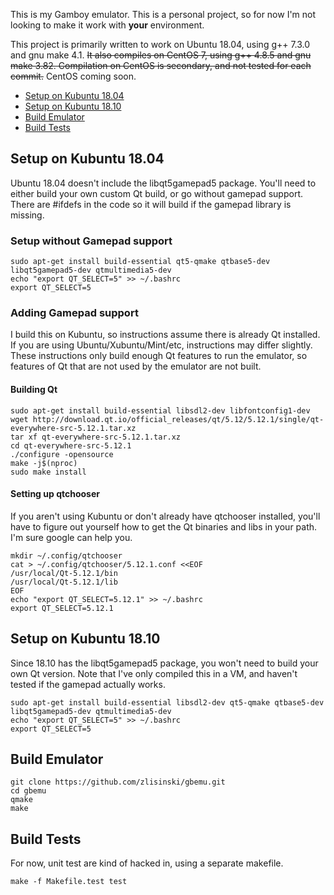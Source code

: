 This is my Gamboy emulator. This is a personal project, so for now I'm not looking to make it work with **your** environment.

This project is primarily written to work on Ubuntu 18.04, using g++ 7.3.0 and gnu make 4.1. ~~It also compiles on CentOS 7, using g++ 4.8.5 and gnu make 3.82. Compilation on CentOS is secondary, and not tested for each commit.~~ CentOS coming soon.

* [Setup on Kubuntu 18.04](#setup-on-kubuntu-1804)
* [Setup on Kubuntu 18.10](#setup-on-kubuntu-1810)
* [Build Emulator](#build-emulator)
* [Build Tests](#build-tests)


## Setup on Kubuntu 18.04

Ubuntu 18.04 doesn't include the libqt5gamepad5 package. You'll need to either build your own custom Qt build, or go without gamepad support. There are #ifdefs in the code so it will build if the gamepad library is missing.

### Setup without Gamepad support

    sudo apt-get install build-essential qt5-qmake qtbase5-dev libqt5gamepad5-dev qtmultimedia5-dev
    echo "export QT_SELECT=5" >> ~/.bashrc
    export QT_SELECT=5

### Adding Gamepad support

I build this on Kubuntu, so instructions assume there is already Qt installed. If you are using Ubuntu/Xubuntu/Mint/etc, instructions may differ slightly. These instructions only build enough Qt features to run the emulator, so features of Qt that are not used by the emulator are not built.

#### Building Qt

    sudo apt-get install build-essential libsdl2-dev libfontconfig1-dev
    wget http://download.qt.io/official_releases/qt/5.12/5.12.1/single/qt-everywhere-src-5.12.1.tar.xz
    tar xf qt-everywhere-src-5.12.1.tar.xz
    cd qt-everywhere-src-5.12.1
    ./configure -opensource
    make -j$(nproc)
    sudo make install

#### Setting up qtchooser

If you aren't using Kubuntu or don't already have qtchooser installed, you'll have to figure out yourself how to get the Qt binaries and libs in your path. I'm sure google can help you.

    mkdir ~/.config/qtchooser
    cat > ~/.config/qtchooser/5.12.1.conf <<EOF
    /usr/local/Qt-5.12.1/bin
    /usr/local/Qt-5.12.1/lib
    EOF
    echo "export QT_SELECT=5.12.1" >> ~/.bashrc
    export QT_SELECT=5.12.1

## Setup on Kubuntu 18.10

Since 18.10 has the libqt5gamepad5 package, you won't need to build your own Qt version. Note that I've only compiled this in a VM, and haven't tested if the gamepad actually works.

    sudo apt-get install build-essential libsdl2-dev qt5-qmake qtbase5-dev libqt5gamepad5-dev qtmultimedia5-dev
    echo "export QT_SELECT=5" >> ~/.bashrc
    export QT_SELECT=5

## Build Emulator

    git clone https://github.com/zlisinski/gbemu.git
    cd gbemu
    qmake
    make

## Build Tests

For now, unit test are kind of hacked in, using a separate makefile.

	make -f Makefile.test test
